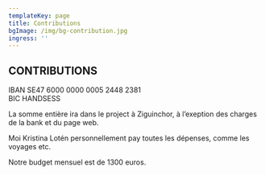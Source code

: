 ```yaml
---
templateKey: page
title: Contributions
bgImage: /img/bg-contribution.jpg
ingress: ''
---
```

## CONTRIBUTIONS

IBAN SE47 6000 0000 0005 2448 2381\
BIC HANDSESS

La somme entière ira dans le project à Ziguinchor, à l’exeption des charges de la bank et du page web. 

Moi Kristina Lotén personnellement pay toutes les dépenses, comme les voyages etc.

Notre budget mensuel est de 1300 euros.

##
